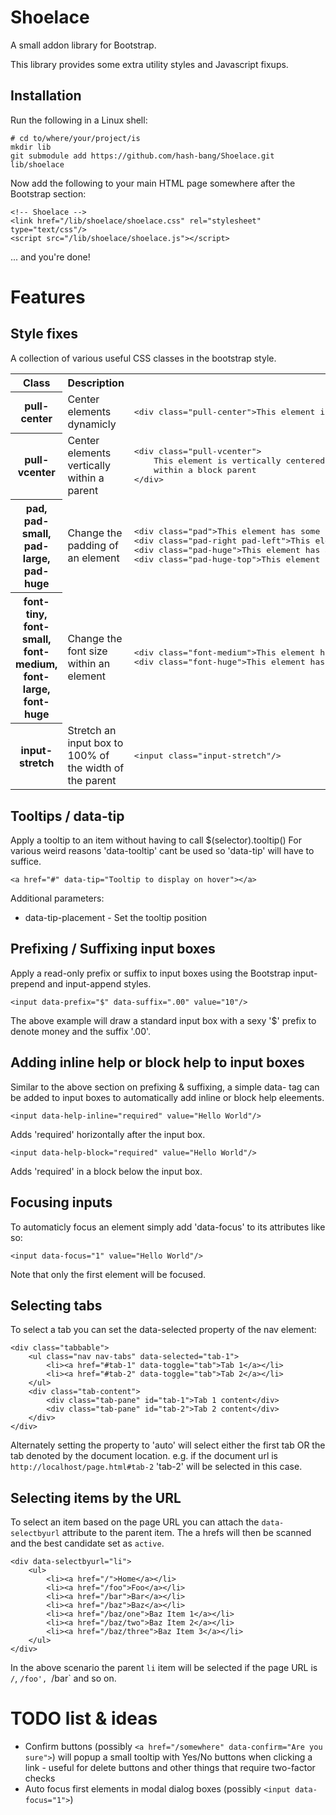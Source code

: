 Shoelace
========
A small addon library for Bootstrap.

This library provides some extra utility styles and Javascript fixups.


Installation
------------
Run the following in a Linux shell:

	# cd to/where/your/project/is
	mkdir lib
	git submodule add https://github.com/hash-bang/Shoelace.git lib/shoelace

Now add the following to your main HTML page somewhere after the Bootstrap section:

	<!-- Shoelace -->
	<link href="/lib/shoelace/shoelace.css" rel="stylesheet" type="text/css"/>
	<script src="/lib/shoelace/shoelace.js"></script>

... and you're done!


Features
========

Style fixes
-----------
A collection of various useful CSS classes in the bootstrap style.


<table>
	<tr>
		<th>Class</th>
		<th>Description</th>
		<th>Example</th>
	</tr>
	<tr>
		<th>pull-center</th>
		<td>Center elements dynamicly</td>
		<td>
<pre>
&lt;div class="pull-center"&gt;This element is centered within the parent&lt;/div&gt;
</pre>
		</td>
	</tr>
	<tr>
		<th>pull-vcenter</th>
		<td>Center elements vertically within a parent</td>
		<td>
<pre>
&lt;div class="pull-vcenter"&gt;
	This element is vertically centered
	within a block parent
&lt;/div&gt;
</pre>
		</td>
	</tr>
	<tr>
		<th>pad, pad-small, pad-large, pad-huge</th>
		<td>Change the padding of an element</td>
		<td>
<pre>
&lt;div class="pad"&gt;This element has some padding</div>
&lt;div class="pad-right pad-left"&gt;This element has some padding on the right and left</div>
&lt;div class="pad-huge"&gt;This element has a huge amount of padding&lt;/div&gt;
&lt;div class="pad-huge-top"&gt;This element has a huge amount of padding (but only at the top)&lt;/div&gt;
</pre>
		</td>
	</tr>
	<tr>
		<th>font-tiny, font-small, font-medium, font-large, font-huge</th>
		<td>Change the font size within an element</td>
		<td>
<pre>
&lt;div class="font-medium"&gt;This element has a normal sized font&lt;/div&gt;
&lt;div class="font-huge"&gt;This element has a huge font&lt;/div&gt;
</pre>
		</td>
	</tr>
	<tr>
		<th>input-stretch</th>
		<td>Stretch an input box to 100% of the width of the parent</td>
		<td>
<pre>
&lt;input class="input-stretch"/&gt;
</pre>
		</td>
	</tr>
</table>


Tooltips / data-tip
-------------------
Apply a tooltip to an item without having to call $(selector).tooltip()
For various weird reasons 'data-tooltip' cant be used so 'data-tip' will have to suffice.
	
	<a href="#" data-tip="Tooltip to display on hover"></a>
	
Additional parameters:
* data-tip-placement - Set the tooltip position


Prefixing / Suffixing input boxes
--------------------------------
Apply a read-only prefix or suffix to input boxes using the Bootstrap input-prepend and input-append styles.

	<input data-prefix="$" data-suffix=".00" value="10"/>

The above example will draw a standard input box with a sexy '$' prefix to denote money and the suffix '.00'.


Adding inline help or block help to input boxes
-----------------------------------------------
Similar to the above section on prefixing & suffixing, a simple data- tag can be added to input boxes to automatically add inline or block help eleements.

	<input data-help-inline="required" value="Hello World"/>

Adds 'required' horizontally after the input box.

	<input data-help-block="required" value="Hello World"/>

Adds 'required' in a block below the input box.


Focusing inputs
---------------
To automaticly focus an element simply add 'data-focus' to its attributes like so:

	<input data-focus="1" value="Hello World"/>

Note that only the first element will be focused.


Selecting tabs
--------------
To select a tab you can set the data-selected property of the nav element:

	<div class="tabbable">
		<ul class="nav nav-tabs" data-selected="tab-1">
			<li><a href="#tab-1" data-toggle="tab">Tab 1</a></li>
			<li><a href="#tab-2" data-toggle="tab">Tab 2</a></li>
		</ul>
		<div class="tab-content">
			<div class="tab-pane" id="tab-1">Tab 1 content</div>
			<div class="tab-pane" id="tab-2">Tab 2 content</div>
		</div>
	</div>

Alternately setting the property to 'auto' will select either the first tab OR the tab denoted by the document location. e.g. if the document url is `http://localhost/page.html#tab-2` 'tab-2' will be selected in this case.


Selecting items by the URL
--------------------------
To select an item based on the page URL you can attach the `data-selectbyurl` attribute to the parent item. The a hrefs will then be scanned and the best candidate set as `active`.

	<div data-selectbyurl="li">
		<ul>
			<li><a href="/">Home</a></li>
			<li><a href="/foo">Foo</a></li>
			<li><a href="/bar">Bar</a></li>
			<li><a href="/baz">Baz</a></li>
			<li><a href="/baz/one">Baz Item 1</a></li>
			<li><a href="/baz/two">Baz Item 2</a></li>
			<li><a href="/baz/three">Baz Item 3</a></li>
		</ul>
	</div>

In the above scenario the parent `li` item will be selected if the page URL is `/`, `/foo', `/bar` and so on.

TODO list & ideas
=================
* Confirm buttons (possibly `<a href="/somewhere" data-confirm="Are you sure">`) will popup a small tooltip with Yes/No buttons when clicking a link - useful for delete buttons and other things that require two-factor checks
* Auto focus first elements in modal dialog boxes (possibly `<input data-focus="1">`)
